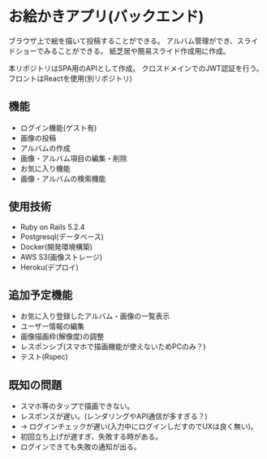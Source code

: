# お絵かきアプリ(バックエンド)
ブラウザ上で絵を描いて投稿することができる。
アルバム管理ができ、スライドショーでみることができる。
紙芝居や簡易スライド作成用に作成。

本リポジトリはSPA用のAPIとして作成。
クロスドメインでのJWT認証を行う。
フロントはReactを使用(別リポジトリ)

## 機能
- ログイン機能(ゲスト有)
- 画像の投稿
- アルバムの作成
- 画像・アルバム項目の編集・削除
- お気に入り機能
- 画像・アルバムの検索機能

## 使用技術
- Ruby on Rails 5.2.4
- Postgresql(データベース)
- Docker(開発環境構築)
- AWS S3(画像ストレージ)
- Heroku(デプロイ)

## 追加予定機能
- お気に入り登録したアルバム・画像の一覧表示
- ユーザー情報の編集
- 画像描画枠(解像度)の調整
- レスポンシブ(スマホで描画機能が使えないためPCのみ？)
- テスト(Rspec)

## 既知の問題
- スマホ等のタップで描画できない。
- レスポンスが遅い。(レンダリングやAPI通信が多すぎる？)
- -> ログインチェックが遅い(入力中にログインしだすのでUXは良く無い)。
- 初回立ち上げが遅すぎ、失敗する時がある。
- ログインできても失敗の通知が出る。